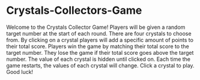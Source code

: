 # Crystals-Collectors-Game

Welcome to the Crystals Collector Game! Players will be given a random target number at the start of each round. There are four crystals to choose from. By clicking on a crystal players will add a specific amount of points to their total score. Players win the game by matching their total score to the target number. They lose the game if their total score goes above the target number. The value of each crystal is hidden until clicked on. Each time the game restarts, the values of each crystal will change. Click a crystal to play. Good luck!

